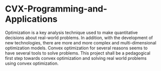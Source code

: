 # CVX-Programming-and-Applications
Optimization is a key analysis technique used to make quantitative decisions about real-world problems. In addition, with the development of new technologies, there are more and more complex and multi-dimensional optimization models. Convex optimization for several reasons seems to have several tools to solve problems. This project shall be a pedagogical first step towards convex optimization and solving real world problems using convex optimization.
